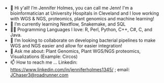 - 👋 Hi y'all! I’m Jennifer Holmes, you can call me Jenn! I'm a bioinformatician at University Hospitals in Cleveland and I love working with WGS & NGS, proteomics, plant genomics and machine learning!
- 🌱 I’m currently learning Nextflow, Snakemake, and SQL
- 👩‍💻 Programming Languages I love: R, Perl, Python, C++, C#, C, and Java. 
- 💞️ I’m looking to collaborate on developing bacterial pipelines to make WGS and NGS easier and allow for easier integration! 
- 🌽 Ask me about: Plant Genomics, Plant WGS/NGS proteomics, Visualizations (Example: Circos)
- 📫 How to reach me ... Linkedin: https://www.linkedin.com/in/jenniferholmes1345/ ; email: JChaser3@roadrunner.com 

<!---
JH36/JH36 is a ✨ special ✨ repository because its `README.md` (this file) appears on your GitHub profile.
You can click the Preview link to take a look at your changes.
--->
